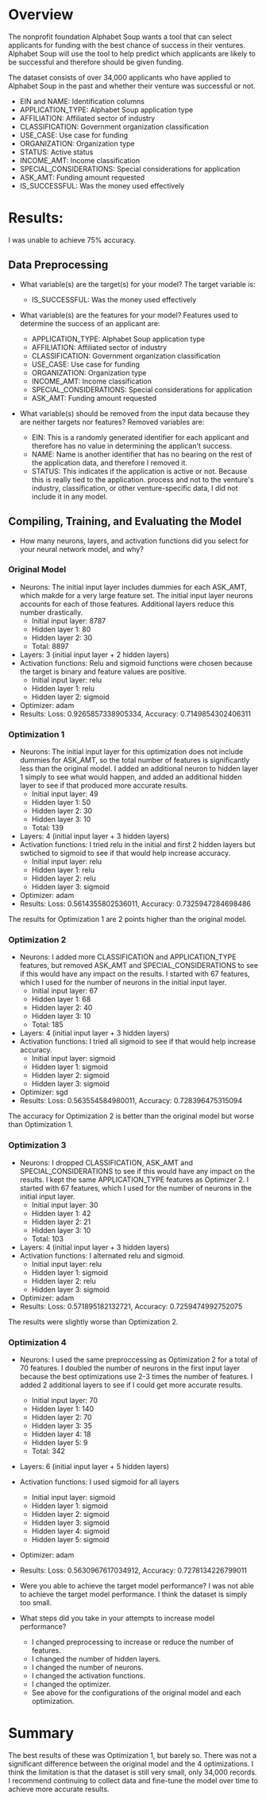 # Overview 
The nonprofit foundation Alphabet Soup wants a tool that can select applicants for funding with the best chance of success in their ventures. Alphabet Soup will use the tool to help predict which applicants are likely to be successful and therefore should be given funding. 

The dataset consists of over 34,000 applicants who have applied to Alphabet Soup in the past and whether their venture was successful or not. 

* EIN and NAME: Identification columns
* APPLICATION_TYPE: Alphabet Soup application type
* AFFILIATION: Affiliated sector of industry
* CLASSIFICATION: Government organization classification
* USE_CASE: Use case for funding
* ORGANIZATION: Organization type
* STATUS: Active status
* INCOME_AMT: Income classification
* SPECIAL_CONSIDERATIONS: Special considerations for application
* ASK_AMT: Funding amount requested
* IS_SUCCESSFUL: Was the money used effectively

# Results: 
I was unable to achieve 75% accuracy. 


## Data Preprocessing

* What variable(s) are the target(s) for your model?
The target variable is: 
    * IS_SUCCESSFUL: Was the money used effectively

* What variable(s) are the features for your model?
Features used to determine the success of an applicant are: 
    * APPLICATION_TYPE: Alphabet Soup application type
    * AFFILIATION: Affiliated sector of industry
    * CLASSIFICATION: Government organization classification
    * USE_CASE: Use case for funding
    * ORGANIZATION: Organization type
    * INCOME_AMT: Income classification
    * SPECIAL_CONSIDERATIONS: Special considerations for application
    * ASK_AMT: Funding amount requested

* What variable(s) should be removed from the input data because they are neither targets nor features?
Removed variables are: 
    * EIN: This is a randomly generated identifier for each applicant and therefore has no value in determining the applican't success.
    * NAME: Name is another identifier that has no bearing on the rest of the application data, and therefore I removed it.
    * STATUS: This indicates if the application is active or not. Because this is really tied to the application. process and not to the venture's industry, classification, or other venture-specific data, I did not include it in any model. 

## Compiling, Training, and Evaluating the Model

* How many neurons, layers, and activation functions did you select for your neural network model, and why?
### Original Model
* Neurons: The initial input layer includes dummies for each ASK_AMT, which makde for a very large feature set. The initial input layer neurons accounts for each of those features. Additional layers reduce this number drastically.
   * Initial input layer: 8787
   * Hidden layer 1: 80
   * Hidden layer 2: 30
   * Total: 8897
* Layers: 3 (initial input layer + 2 hidden layers)
* Activation functions: Relu and sigmoid functions were chosen because the target is binary and feature values are positive. 
   * Initial input layer: relu
   * Hidden layer 1: relu
   * Hidden layer 2: sigmoid
* Optimizer: adam
* Results: Loss: 0.9265857338905334, Accuracy: 0.7149854302406311
### Optimization 1
* Neurons: The initial input layer for this optimization does not include dummies for ASK_AMT, so the total number of features is significantly less than the original model. I added an additional neuron to hidden layer 1 simply to see what would happen, and added an additional hidden layer to see if that produced more accurate results. 
     * Initial input layer: 49
     * Hidden layer 1: 50
     * Hidden layer 2: 30
     * Hidden layer 3: 10
     * Total: 139
* Layers: 4 (initial input layer + 3 hidden layers)
* Activation functions: I tried relu in the initial and first 2 hidden layers but swtiched to sigmoid to see if that would help increase accuracy. 
     * Initial input layer: relu
     * Hidden layer 1: relu
     * Hidden layer 2: relu
     * Hidden layer 3: sigmoid
* Optimizer: adam
* Results: Loss: 0.5614355802536011, Accuracy: 0.7325947284698486

The results for Optimization 1 are 2 points higher than the original model. 
### Optimization 2
* Neurons: I added more CLASSIFICATION and APPLICATION_TYPE features, but removed ASK_AMT and SPECIAL_CONSIDERATIONS to see if this would have any impact on the results. I started with 67 features, which I used for the number of neurons in the initial input layer. 
   * Initial input layer: 67
   * Hidden layer 1: 68
   * Hidden layer 2: 40
   * Hidden layer 3: 10
   * Total: 185
* Layers: 4 (initial input layer + 3 hidden layers)
* Activation functions: I tried all sigmoid to see if that would help increase accuracy. 
   * Initial input layer: sigmoid
   * Hidden layer 1: sigmoid
   * Hidden layer 2: sigmoid
   * Hidden layer 3: sigmoid
* Optimizer: sgd
* Results:  Loss: 0.563554584980011, Accuracy: 0.728396475315094

The accuracy for Optimization 2 is better than the original model but worse than Optimization 1. 

### Optimization 3
* Neurons: I dropped CLASSIFICATION, ASK_AMT and SPECIAL_CONSIDERATIONS to see if this would have any impact on the results. I kept the same APPLICATION_TYPE features as Optimizer 2. I started with 67 features, which I used for the number of neurons in the initial input layer. 
   * Initial input layer: 30
   * Hidden layer 1: 42
   * Hidden layer 2: 21
   * Hidden layer 3: 10
   * Total: 103
* Layers: 4 (initial input layer + 3 hidden layers)
* Activation functions: I alternated relu and sigmoid.
   * Initial input layer: relu
   * Hidden layer 1: sigmoid
   * Hidden layer 2: relu
   * Hidden layer 3: sigmoid
* Optimizer: adam
* Results:  Loss: 0.571895182132721, Accuracy: 0.7259474992752075
    
The results were slightly worse than Optimization 2. 

### Optimization 4
* Neurons: I used the same preproccessing as Optimization 2 for a total of 70 features. I doubled the number of neurons in the first input layer because the best optimizations use 2-3 times the number of features. I added 2 additional layers to see if I could get more accurate results. 
   * Initial input layer: 70
   * Hidden layer 1: 140
   * Hidden layer 2: 70
   * Hidden layer 3: 35
   * Hidden layer 4: 18
   * Hidden layer 5: 9
   * Total: 342 
* Layers: 6 (initial input layer + 5 hidden layers)
* Activation functions: I used sigmoid for all layers
   * Initial input layer: sigmoid
   * Hidden layer 1: sigmoid
   * Hidden layer 2: sigmoid
   * Hidden layer 3: sigmoid
   * Hidden layer 4: sigmoid
   * Hidden layer 5: sigmoid
* Optimizer: adam
* Results:  Loss: 0.5630967617034912, Accuracy: 0.7278134226799011
    
* Were you able to achieve the target model performance?
    I was not able to achieve the target model performance. I think the dataset is simply too small.

* What steps did you take in your attempts to increase model performance?
    * I changed preprocessing to increase or reduce the number of features. 
    * I changed the number of hidden layers. 
    * I changed the number of neurons. 
    * I changed the activation functions. 
    * I changed the optimizer. 
    * See above for the configurations of the original model and each optimization. 

# Summary
The best results of these was Optimization 1, but barely so. There was not a significant difference between the original model and the 4 optimizations. I think the limitation is that the dataset is still very small, only 34,000 records. I recommend continuing to collect data and fine-tune the model over time to achieve more accurate results. 
